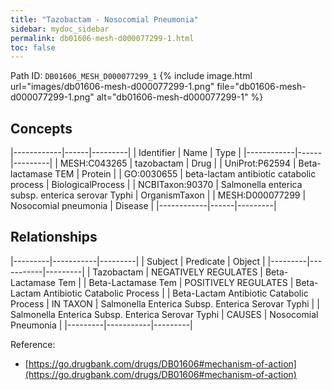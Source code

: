 ```yaml
---
title: "Tazobactam - Nosocomial Pneumonia"
sidebar: mydoc_sidebar
permalink: db01606-mesh-d000077299-1.html
toc: false 
---
```



Path ID: `DB01606_MESH_D000077299_1`
{% include image.html url="images/db01606-mesh-d000077299-1.png" file="db01606-mesh-d000077299-1.png" alt="db01606-mesh-d000077299-1" %}

## Concepts

|------------|------|---------|
| Identifier | Name | Type    |
|------------|------|---------|
| MESH:C043265 | tazobactam | Drug |
| UniProt:P62594 | Beta-lactamase TEM | Protein |
| GO:0030655 | beta-lactam antibiotic catabolic process | BiologicalProcess |
| NCBITaxon:90370 | Salmonella enterica subsp. enterica serovar Typhi | OrganismTaxon |
| MESH:D000077299 | Nosocomial pneumonia | Disease |
|------------|------|---------|

## Relationships

|---------|-----------|---------|
| Subject | Predicate | Object  |
|---------|-----------|---------|
| Tazobactam | NEGATIVELY REGULATES | Beta-Lactamase Tem |
| Beta-Lactamase Tem | POSITIVELY REGULATES | Beta-Lactam Antibiotic Catabolic Process |
| Beta-Lactam Antibiotic Catabolic Process | IN TAXON | Salmonella Enterica Subsp. Enterica Serovar Typhi |
| Salmonella Enterica Subsp. Enterica Serovar Typhi | CAUSES | Nosocomial Pneumonia |
|---------|-----------|---------|

Reference: 
  - [https://go.drugbank.com/drugs/DB01606#mechanism-of-action](https://go.drugbank.com/drugs/DB01606#mechanism-of-action)
